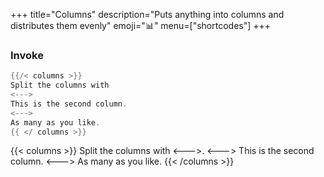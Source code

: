 +++ 
title="Columns"
description="Puts anything into columns and distributes them evenly"
emoji="📊"
menu=["shortcodes"]
+++

### Invoke

```go
{{/< columns >}}
Split the columns with
<--->
This is the second column.
<--->
As many as you like.
{{ </ columns >}}
```

{{< columns >}}
Split the columns with &lt;--->.
<--->
This is the second column.
<--->
As many as you like.
{{< /columns >}}
